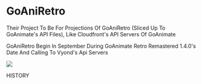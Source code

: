 # GoAniRetro
Their Project To Be For Projections Of GoAniRetro (Sliced Up To GoAnimate's API Files), Like Cloudfront's API Servers Of GoAnimate

GoAniRetro Begin In September During GoAnimate Retro Remastered 1.4.0's Date And Calling To Vyond's Api Servers

<img src="https://avatars1.githubusercontent.com/u/73859126?s=200&v=4">

<historyinfo>HISTORY</history>
